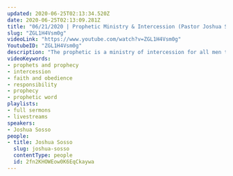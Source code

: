 ```yaml
---
updated: 2020-06-25T02:13:34.520Z
date: 2020-06-25T02:13:09.281Z
title: "06/21/2020 | Prophetic Ministry & Intercession (Pastor Joshua Sosso)"
slug: "ZGL1H4Vsm0g"
videoLink: "https://www.youtube.com/watch?v=ZGL1H4Vsm0g"
YoutubeID: "ZGL1H4Vsm0g"
description: "The prophetic is a ministry of intercession for all men to be saved. It is the Body of Christ's responsibility to stand in the gap and intercede for the will of God to be established in the Earth. "
videoKeywords:
- prophets and prophecy
- intercession
- faith and obedience
- responsibility
- prophecy
- prophetic word
playlists:
- full sermons
- livestreams
speakers:
- Joshua Sosso
people:
- title: Joshua Sosso
  slug: joshua-sosso
  contentType: people
  id: 2fn2KHOWEow0K6EqCkaywa
---
```

